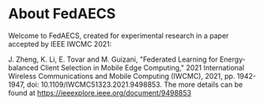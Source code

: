 # About FedAECS

Welcome to FedAECS, created for experimental research in a paper accepted by IEEE IWCMC 2021:


J. Zheng, K. Li, E. Tovar and M. Guizani, "Federated Learning for Energy-balanced Client Selection in Mobile Edge Computing," 2021 International Wireless Communications and Mobile Computing (IWCMC), 2021, pp. 1942-1947, doi: 10.1109/IWCMC51323.2021.9498853.  The more details can be found at https://ieeexplore.ieee.org/document/9498853
